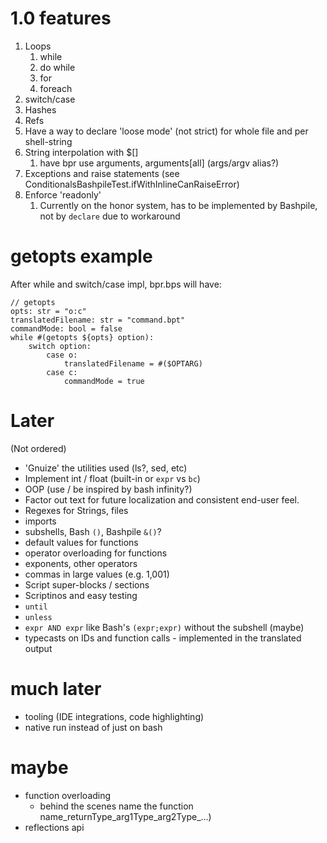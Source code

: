 # 1.0 features
1. Loops
   1. while
   2. do while
   3. for
   4. foreach
2. switch/case
3. Hashes
4. Refs
5. Have a way to declare 'loose mode' (not strict) for whole file and per shell-string
6. String interpolation with $[]
   1. have bpr use arguments, arguments[all] (args/argv alias?)
7. Exceptions and raise statements (see ConditionalsBashpileTest.ifWithInlineCanRaiseError)
8. Enforce 'readonly' 
   1. Currently on the honor system, has to be implemented by Bashpile, not by `declare` due to workaround

# getopts example
After while and switch/case impl, bpr.bps will have:
```
// getopts
opts: str = "o:c"
translatedFilename: str = "command.bpt"
commandMode: bool = false
while #(getopts ${opts} option):
    switch option:
        case o:
            translatedFilename = #($OPTARG)
        case c:
            commandMode = true
```

# Later
(Not ordered)
* 'Gnuize' the utilities used (ls?, sed, etc)
* Implement int / float (built-in or `expr` vs `bc`)
* OOP (use / be inspired by bash infinity?)
* Factor out text for future localization and consistent end-user feel.
* Regexes for Strings, files
* imports
* subshells, Bash `()`, Bashpile `&()`?
* default values for functions
* operator overloading for functions
* exponents, other operators
* commas in large values (e.g. 1,001)
* Script super-blocks / sections
* Scriptinos and easy testing
* `until`
* `unless`
* `expr AND expr` like Bash's `(expr;expr)` without the subshell (maybe)
* typecasts on IDs and function calls - implemented in the translated output

# much later
* tooling (IDE integrations, code highlighting)
* native run instead of just on bash

# maybe
* function overloading 
   * behind the scenes name the function name_returnType_arg1Type_arg2Type_...)
* reflections api